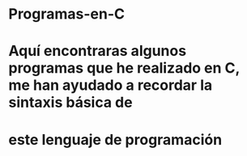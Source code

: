# Programas-en-C

# Aquí encontraras algunos programas que he realizado en C, me han ayudado a recordar la sintaxis básica de 
# este lenguaje de programación
